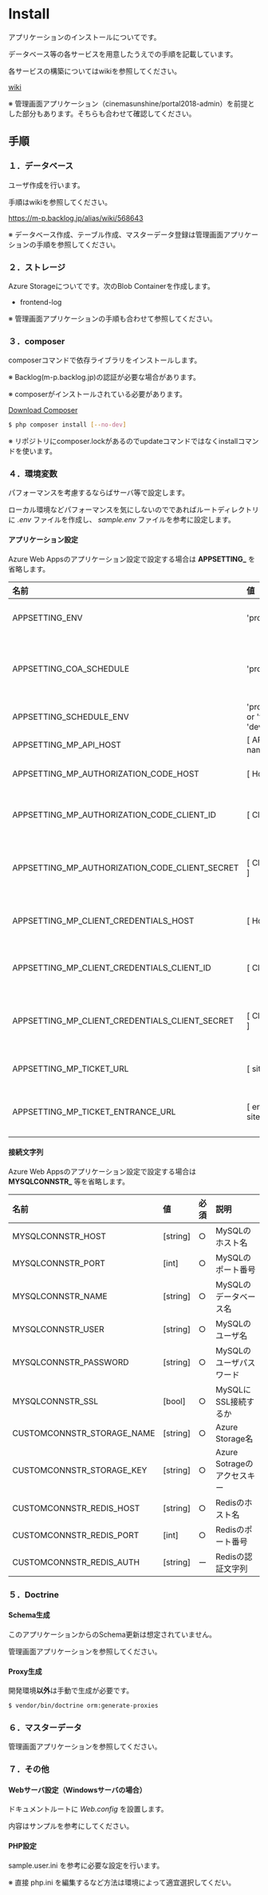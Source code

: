 # Install

アプリケーションのインストールについてです。

データベース等の各サービスを用意したうえでの手順を記載しています。

各サービスの構築についてはwikiを参照してください。

[wiki](https://m-p.backlog.jp/alias/wiki/508245)

※ 管理画面アプリケーション（cinemasunshine/portal2018-admin）を前提とした部分もあります。そちらも合わせて確認してください。

## 手順

### １．データベース

ユーザ作成を行います。

手順はwikiを参照してください。

https://m-p.backlog.jp/alias/wiki/568643

※ データベース作成、テーブル作成、マスターデータ登録は管理画面アプリケーションの手順を参照してください。

### ２．ストレージ

Azure Storageについてです。次のBlob Containerを作成します。

- frontend-log

※ 管理画面アプリケーションの手順も合わせて参照してください。

### ３．composer

composerコマンドで依存ライブラリをインストールします。

※ Backlog(m-p.backlog.jp)の認証が必要な場合があります。

※ composerがインストールされている必要があります。

[Download Composer](https://getcomposer.org/download/)

```sh
$ php composer install [--no-dev]
```

※ リポジトリにcomposer.lockがあるのでupdateコマンドではなくinstallコマンドを使います。

### ４．環境変数

パフォーマンスを考慮するならばサーバ等で設定します。

ローカル環境などパフォーマンスを気にしないのでであればルートディレクトリに *.env* ファイルを作成し、 *sample.env* ファイルを参考に設定します。

#### アプリケーション設定

Azure Web Appsのアプリケーション設定で設定する場合は **APPSETTING_** を省略します。

|名前|値|説明|
|:--|:--|:--|
|APPSETTING_ENV|'prod' or 'dev'|アプリケーションの実行環境|
|APPSETTING_COA_SCHEDULE|'prod' or 'test'|（廃止予定）コアシステムズ様スケジュールの接続環境|
|APPSETTING_SCHEDULE_ENV|'production' or 'test' or 'development'|スケジュールの接続環境|
|APPSETTING_MP_API_HOST|[ API host name ]|APIホスト名|
|APPSETTING_MP_AUTHORIZATION_CODE_HOST|[ Host name ]|Authorization Code Grantのホスト名|
|APPSETTING_MP_AUTHORIZATION_CODE_CLIENT_ID|[ Client ID ]|Authorization Code GrantのクライアントID|
|APPSETTING_MP_AUTHORIZATION_CODE_CLIENT_SECRET|[ Client secret ]|Authorization Code Grantのクライアント シークレット|
|APPSETTING_MP_CLIENT_CREDENTIALS_HOST|[ Host name ]|Client Credentials Grantのホスト名|
|APPSETTING_MP_CLIENT_CREDENTIALS_CLIENT_ID|[ Client ID ]|Client Credentials GrantのクライアントID|
|APPSETTING_MP_CLIENT_CREDENTIALS_CLIENT_SECRET|[ Client secret ]|Client Credentials Grantのクライアント シークレット|
|APPSETTING_MP_TICKET_URL|[ site URL ]|MPオンラインチケットのURL|
|APPSETTING_MP_TICKET_ENTRANCE_URL|[ entrance site URL ]|MPオンラインチケットのエントランスURL|

#### 接続文字列

Azure Web Appsのアプリケーション設定で設定する場合は **MYSQLCONNSTR_** 等を省略します。

|名前|値|必須|説明|
|:--|:--|:--|:--|
|MYSQLCONNSTR_HOST|[string]|○|MySQLのホスト名|
|MYSQLCONNSTR_PORT|[int]|○|MySQLのポート番号|
|MYSQLCONNSTR_NAME|[string]|○|MySQLのデータベース名|
|MYSQLCONNSTR_USER|[string]|○|MySQLのユーザ名|
|MYSQLCONNSTR_PASSWORD|[string]|○|MySQLのユーザパスワード|
|MYSQLCONNSTR_SSL|[bool]|○|MySQLにSSL接続するか|
|CUSTOMCONNSTR_STORAGE_NAME|[string]|○|Azure Storage名|
|CUSTOMCONNSTR_STORAGE_KEY|[string]|○|Azure Sotrageのアクセスキー|
|CUSTOMCONNSTR_REDIS_HOST|[string]|○|Redisのホスト名|
|CUSTOMCONNSTR_REDIS_PORT|[int]|○|Redisのポート番号|
|CUSTOMCONNSTR_REDIS_AUTH|[string]|ー|Redisの認証文字列|

### ５．Doctrine

#### Schema生成

このアプリケーションからのSchema更新は想定されていません。

管理画面アプリケーションを参照してください。

#### Proxy生成

開発環境**以外**は手動で生成が必要です。

```sh
$ vendor/bin/doctrine orm:generate-proxies
```

### ６．マスターデータ

管理画面アプリケーションを参照してください。

### ７．その他

#### Webサーバ設定（Windowsサーバの場合）

ドキュメントルートに *Web.config* を設置します。

内容はサンプルを参考にしてください。

#### PHP設定

sample.user.ini を参考に必要な設定を行います。

※ 直接 php.ini を編集するなど方法は環境によって適宜選択してくだい。
